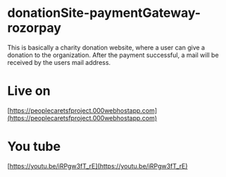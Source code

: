 # donationSite-paymentGateway-rozorpay
This is basically a charity donation website, where a user can give a donation to the organization. After the payment successful, a  mail will be received by the users mail address. 



# Live on
[https://peoplecaretsfproject.000webhostapp.com](https://peoplecaretsfproject.000webhostapp.com)

# You tube
[https://youtu.be/iRPgw3fT_rE](https://youtu.be/iRPgw3fT_rE)
